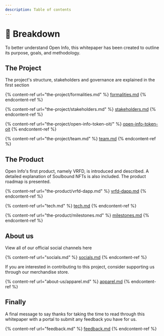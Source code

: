 ```yaml
---
description: Table of contents
---
```


# 📑 Breakdown

To better understand Open Info, this whitepaper has been created to outline its purpose, goals, and methodology. &#x20;

## The Project

The project's structure, stakeholders and governance are explained in the first section

{% content-ref url="the-project/formalities.md" %}
[formalities.md](the-project/formalities.md)
{% endcontent-ref %}

{% content-ref url="the-project/stakeholders.md" %}
[stakeholders.md](the-project/stakeholders.md)
{% endcontent-ref %}

{% content-ref url="the-project/open-info-token-oit/" %}
[open-info-token-oit](the-project/open-info-token-oit/)
{% endcontent-ref %}

{% content-ref url="the-project/team.md" %}
[team.md](the-project/team.md)
{% endcontent-ref %}

## The Product

Open Info's first product, namely VRFD, is introduced and described. A detailed explanation of Soulbound NFTs is also included. The product roadmap is presented.

{% content-ref url="the-product/vrfd-dapp.md" %}
[vrfd-dapp.md](the-product/vrfd-dapp.md)
{% endcontent-ref %}

{% content-ref url="tech.md" %}
[tech.md](tech.md)
{% endcontent-ref %}

{% content-ref url="the-product/milestones.md" %}
[milestones.md](the-product/milestones.md)
{% endcontent-ref %}

## About us

View all of our official social channels here

{% content-ref url="socials.md" %}
[socials.md](socials.md)
{% endcontent-ref %}

If you are interested in contributing to this project, consider supporting us through our merchandise store.

{% content-ref url="about-us/apparel.md" %}
[apparel.md](about-us/apparel.md)
{% endcontent-ref %}

## Finally

A final message to say thanks for taking the time to read through this whitepaper with a portal to submit any feedback you have for us.

{% content-ref url="feedback.md" %}
[feedback.md](feedback.md)
{% endcontent-ref %}
